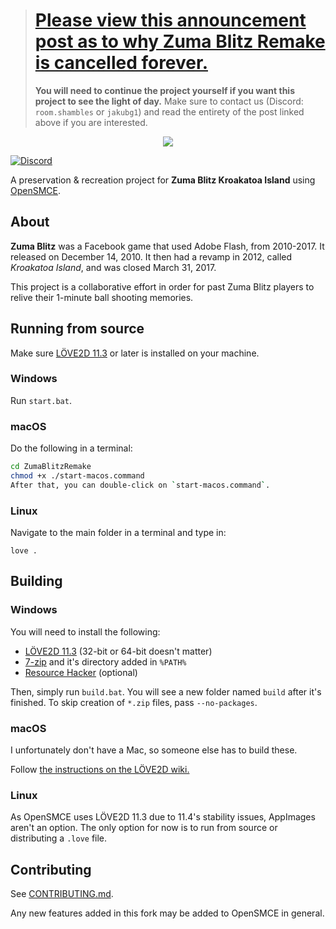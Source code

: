 > # [Please view this announcement post as to why Zuma Blitz Remake is cancelled forever.](https://github.com/ZumaBlitzRemake/ZumaBlitzRemake/discussions/23)
> **You will need to continue the project yourself if you want this project to see the light of day.**
> Make sure to contact us (Discord: `room.shambles` or `jakubg1`) and read the entirety of the post linked above if you are interested.

<p align="center"><img src="https://raw.githubusercontent.com/ZumaBlitzRemake/ZumaBlitzRemake/master/games/ZumaBlitzRemake/images/splash/logo.png"></p>


[![Discord](https://img.shields.io/discord/315202394118029314?color=%235865F2&label=Discord%20&logo=discord&style=flat-square)](https://discord.gg/weplaywithballs)

A preservation & recreation project for **Zuma Blitz Kroakatoa Island** using [OpenSMCE](https://github.com/jakubg1/OpenSMCE).

## About

**Zuma Blitz** was a Facebook game that used Adobe Flash, from 2010-2017. It
released on December 14, 2010. It then had a revamp in 2012, called
*Kroakatoa Island*, and was closed March 31, 2017.

This project is a collaborative effort in order for past Zuma Blitz players
to relive their 1-minute ball shooting memories.

## Running from source

Make sure [LÖVE2D 11.3](https://github.com/love2d/love/releases/tag/11.3) or later is installed on your machine.

### Windows
Run `start.bat`.

### macOS
Do the following in a terminal:
```sh
cd ZumaBlitzRemake
chmod +x ./start-macos.command
After that, you can double-click on `start-macos.command`.
```
### Linux
Navigate to the main folder in a terminal and type in:
```
love .
```

## Building

### Windows
You will need to install the following:
- [LÖVE2D 11.3](https://github.com/love2d/love/releases/tag/11.3) (32-bit or 64-bit doesn't matter)
- [7-zip](https://www.7-zip.org/download.html) and it's directory added in `%PATH%`
- [Resource Hacker](http://www.angusj.com/resourcehacker/) (optional)

Then, simply run `build.bat`. You will see a new folder named `build` after
it's finished. To skip creation of `*.zip` files, pass `--no-packages`.

### macOS
I unfortunately don't have a Mac, so someone else has to build these.

Follow [the instructions on the LÖVE2D wiki.](https://love2d.org/wiki/Game_Distribution#Creating_a_macOS_Application)

### Linux
As OpenSMCE uses LÖVE2D 11.3 due to 11.4's stability issues, AppImages
aren't an option. The only option for now is to run from source or
distributing a `.love` file.

## Contributing
See [CONTRIBUTING.md](/CONTRIBUTING.md).

Any new features added in this fork may be added to OpenSMCE in general.
